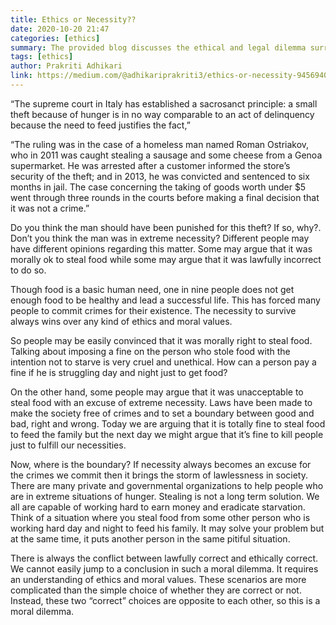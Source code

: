 ```yaml
---
title: Ethics or Necessity??
date: 2020-10-20 21:47
categories: [ethics]
summary: The provided blog discusses the ethical and legal dilemma surrounding a case in Italy where a homeless man, Roman Ostriakov, was initially punished for stealing food due to extreme necessity, ultimately leading to a ruling that deemed such an act justifiable under specific dire circumstances.
tags: [ethics]
author: Prakriti Adhikari
link: https://medium.com/@adhikariprakriti3/ethics-or-necessity-94569402ea4b
---
```


“The supreme court in Italy has established a sacrosanct principle: a small theft because of hunger is in no way comparable to an act of delinquency because the need to feed justifies the fact,”

“The ruling was in the case of a homeless man named Roman Ostriakov, who in 2011 was caught stealing a sausage and some cheese from a Genoa supermarket. He was arrested after a customer informed the store’s security of the theft; and in 2013, he was convicted and sentenced to six months in jail. The case concerning the taking of goods worth under $5 went through three rounds in the courts before making a final decision that it was not a crime.”

Do you think the man should have been punished for this theft? If so, why?. Don’t you think the man was in extreme necessity? Different people may have different opinions regarding this matter. Some may argue that it was morally ok to steal food while some may argue that it was lawfully incorrect to do so.

Though food is a basic human need, one in nine people does not get enough food to be healthy and lead a successful life. This has forced many people to commit crimes for their existence. The necessity to survive always wins over any kind of ethics and moral values.

So people may be easily convinced that it was morally right to steal food. Talking about imposing a fine on the person who stole food with the intention not to starve is very cruel and unethical. How can a person pay a fine if he is struggling day and night just to get food?

On the other hand, some people may argue that it was unacceptable to steal food with an excuse of extreme necessity. Laws have been made to make the society free of crimes and to set a boundary between good and bad, right and wrong. Today we are arguing that it is totally fine to steal food to feed the family but the next day we might argue that it’s fine to kill people just to fulfill our necessities.

Now, where is the boundary? If necessity always becomes an excuse for the crimes we commit then it brings the storm of lawlessness in society. There are many private and governmental organizations to help people who are in extreme situations of hunger. Stealing is not a long term solution. We all are capable of working hard to earn money and eradicate starvation. Think of a situation where you steal food from some other person who is working hard day and night to feed his family. It may solve your problem but at the same time, it puts another person in the same pitiful situation.

There is always the conflict between lawfully correct and ethically correct. We cannot easily jump to a conclusion in such a moral dilemma. It requires an understanding of ethics and moral values. These scenarios are more complicated than the simple choice of whether they are correct or not. Instead, these two “correct” choices are opposite to each other, so this is a moral dilemma.

